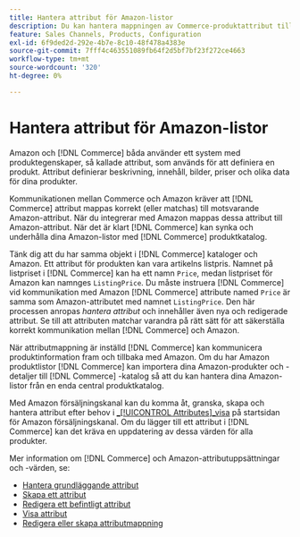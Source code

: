 ```yaml
---
title: Hantera attribut för Amazon-listor
description: Du kan hantera mappningen av Commerce-produktattribut till Amazon-attributen för att säkerställa korrekt produktinformation mellan systemen.
feature: Sales Channels, Products, Configuration
exl-id: 6f9ded2d-292e-4b7e-8c10-48f478a4383e
source-git-commit: 7fff4c463551089fb64f2d5bf7bf23f272ce4663
workflow-type: tm+mt
source-wordcount: '320'
ht-degree: 0%

---
```


# Hantera attribut för Amazon-listor

Amazon och [!DNL Commerce] båda använder ett system med produktegenskaper, så kallade attribut, som används för att definiera en produkt. Attribut definierar beskrivning, innehåll, bilder, priser och olika data för dina produkter.

Kommunikationen mellan Commerce och Amazon kräver att [!DNL Commerce] attribut mappas korrekt (eller matchas) till motsvarande Amazon-attribut. När du integrerar med Amazon mappas dessa attribut till Amazon-attribut. När det är klart [!DNL Commerce] kan synka och underhålla dina Amazon-listor med [!DNL Commerce] produktkatalog.

Tänk dig att du har samma objekt i [!DNL Commerce] kataloger och Amazon. Ett attribut för produkten kan vara artikelns listpris. Namnet på listpriset i [!DNL Commerce] kan ha ett namn `Price`, medan listpriset för Amazon kan namnges `ListingPrice`. Du måste instruera [!DNL Commerce] vid kommunikation med Amazon [!DNL Commerce] attribute named `Price` är samma som Amazon-attributet med namnet `ListingPrice`. Den här processen anropas _hantera attribut_ och innehåller även nya och redigerade attribut. Se till att attributen matchar varandra på rätt sätt för att säkerställa korrekt kommunikation mellan [!DNL Commerce] och Amazon.

När attributmappning är inställd [!DNL Commerce] kan kommunicera produktinformation fram och tillbaka med Amazon. Om du har Amazon produktlistor [!DNL Commerce] kan importera dina Amazon-produkter och -detaljer till [!DNL Commerce] -katalog så att du kan hantera dina Amazon-listor från en enda central produktkatalog.

Med Amazon försäljningskanal kan du komma åt, granska, skapa och hantera attribut efter behov i [_[!UICONTROL Attributes]_visa](./attributes-view.md) på startsidan för Amazon försäljningskanal. Om du lägger till ett attribut i [!DNL Commerce] kan det kräva en uppdatering av dessa värden för alla produkter.

Mer information om [!DNL Commerce] och Amazon-attributuppsättningar och -värden, se:

- [Hantera grundläggande attribut](https://experienceleague.adobe.com/docs/commerce-admin/catalog/product-attributes/product-attributes.html)
- [Skapa ett attribut](./creating-attributes.md#create-an-attribute)
- [Redigera ett befintligt attribut](./creating-attributes.md#edit-an-attribute)
- [Visa attribut](./amazon-matching-attributes-values.md)
- [Redigera eller skapa attributmappning](./amazon-manually-update-incomplete-listing.md)

